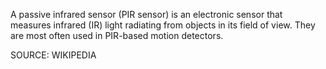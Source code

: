 A passive infrared sensor (PIR sensor) is an electronic sensor that measures infrared (IR) light radiating from objects in its field of view. They are most often used in PIR-based motion detectors.

SOURCE: WIKIPEDIA
